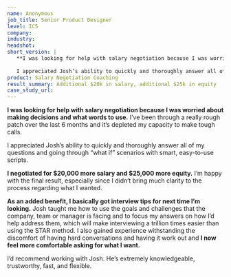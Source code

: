 ```yaml
---
name: Anonymous 
job_title: Senior Product Designer
level: IC5
company: 
industry:
headshot:
short_version: |
   **I was looking for help with salary negotiation because I was worried about making decisions and what words to use.** I’ve been through a really rough patch over the last 6 months and it’s depleted my capacity to make tough calls. 
   
   I appreciated Josh’s ability to quickly and thoroughly answer all of my questions and going through “what if” scenarios with smart, easy-to-use scripts. **I negotiated for $20,000 more salary and $25,000 more equity.** As an added benefit, I basically got interview tips for next time I’m looking.
product: Salary Negotiation Coaching
result_summary: Additional $20k in salary, additional $25k in equity 
case_study_url:
---
```

**I was looking for help with salary negotiation because I was worried about making decisions and what words to use.** I’ve been through a really rough patch over the last 6 months and it’s depleted my capacity to make tough calls. 

I appreciated Josh’s ability to quickly and thoroughly answer all of my questions and going through “what if” scenarios with smart, easy-to-use scripts. 

**I negotiated for $20,000 more salary and $25,000 more equity.** I’m happy with the final result, especially since I didn’t bring much clarity to the process regarding what I wanted.

**As an added benefit, I basically got interview tips for next time I’m looking.** Josh taught me how to use the goals and challenges that the company, team or manager is facing and to focus my answers on how I’d help address them, which will make interviewing a trillion times easier than using the STAR method. I also gained experience withstanding the discomfort of having hard conversations and having it work out and **I now feel more comfortable asking for what I want.**

I’d recommend working with Josh. He’s extremely knowledgeable, trustworthy, fast, and flexible.